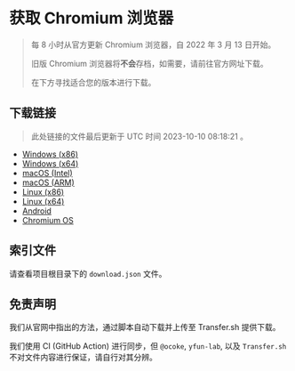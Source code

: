 # 获取 Chromium 浏览器

> 每 8 小时从官方更新 Chromium 浏览器，自 2022 年 3 月 13 日开始。
> 
> 旧版 Chromium 浏览器将**不会**存档，如需要，请前往官方网址下载。
>
> 在下方寻找适合您的版本进行下载。

## 下载链接

> 此处链接的文件最后更新于 UTC 时间 2023-10-10 08:18:21
。

- [Windows (x86)](https://transfer.sh/m0bVsMoV0S/Win.zip)
- [Windows (x64)](https://transfer.sh/EwjssgrdrJ/Win_x64.zip)
- [macOS (Intel)](https://transfer.sh/hTv1lsAMA3/Mac.zip)
- [macOS (ARM)](https://transfer.sh/hM6g6j6OmV/Mac_Arm.zip)
- [Linux (x86)](https://transfer.sh/NsDRXdfxhg/Linux.zip)
- [Linux (x64)](https://transfer.sh/JtkelwkXKw/Linux_x64.zip)
- [Android](https://transfer.sh/YT2LAuTQTe/Android.zip)
- [Chromium OS](https://transfer.sh/JYWA2i56D1/Linux_ChromiumOS_Full.zip)

## 索引文件

请查看项目根目录下的 `download.json` 文件。

## 免责声明

我们从官网中指出的方法，通过脚本自动下载并上传至 Transfer.sh 提供下载。

我们使用 CI (GitHub Action) 进行同步，但 `@ocoke`, `yfun-lab`, 以及 `Transfer.sh` 不对文件内容进行保证，请自行对其分辨。
